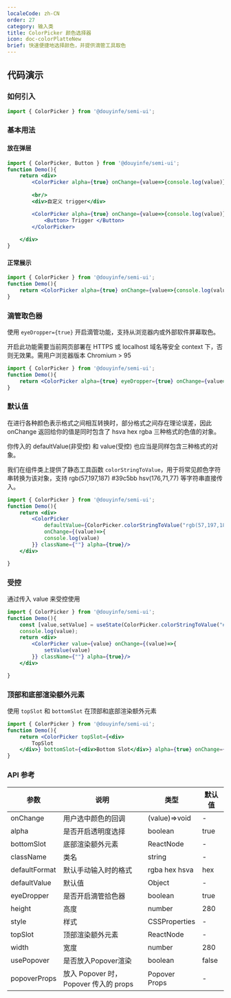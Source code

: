 ```yaml
---
localeCode: zh-CN
order: 27
category: 输入类
title: ColorPicker 颜色选择器
icon: doc-colorPlatteNew
brief: 快速便捷地选择颜色，并提供滴管工具取色
---
```




## 代码演示

### 如何引入


```jsx import
import { ColorPicker } from '@douyinfe/semi-ui';
```


### 基本用法

#### 放在弹层

```jsx live=true
import { ColorPicker, Button } from '@douyinfe/semi-ui';
function Demo(){
    return <div>
        <ColorPicker alpha={true} onChange={value=>{console.log(value)}} usePopover={true}/>
        
        <br/>
        <div>自定义 trigger</div>

        <ColorPicker alpha={true} onChange={value=>{console.log(value)}} usePopover={true}>
            <Button> Trigger </Button>
        </ColorPicker>
        
    </div>
}

```

#### 正常展示
```jsx live=true
import { ColorPicker } from '@douyinfe/semi-ui';
function Demo(){
    return <ColorPicker alpha={true} onChange={value=>{console.log(value)}}/>
}

```

### 滴管取色器

使用 `eyeDropper={true}` 开启滴管功能，支持从浏览器内或外部软件屏幕取色。

<Notice title='注意事项'>
开启此功能需要当前网页部署在 HTTPS 或 localhost 域名等安全 context 下，否则无效果。需用户浏览器版本 Chromium > 95
</Notice>


```jsx live=true
import { ColorPicker } from '@douyinfe/semi-ui';
function Demo(){
    return <ColorPicker alpha={true} eyeDropper={true} onChange={value=>{console.log(value)}}/>
}

```

### 默认值
在进行各种颜色表示格式之间相互转换时，部分格式之间存在理论误差，因此 onChange 返回给你的值是同时包含了 hsva hex rgba 三种格式的色值的对象。

你传入的 defaultValue(非受控) 和 value(受控) 也应当是同样包含三种格式的对象。

我们在组件类上提供了静态工具函数 `colorStringToValue`，用于将常见颜色字符串转换为该对象，支持 rgb(57,197,187) #39c5bb hsv(176,71,77) 等字符串直接传入。

```jsx live=true
import { ColorPicker } from '@douyinfe/semi-ui';
function Demo(){
    return <div>
        <ColorPicker 
            defaultValue={ColorPicker.colorStringToValue("rgb(57,197,187)")}
            onChange={(value)=>{
            console.log(value)
        }} className={""} alpha={true}/>
    </div>

}

```

### 受控

通过传入 value 来受控使用

```jsx live=true
import { ColorPicker } from '@douyinfe/semi-ui';
function Demo(){
    const [value,setValue] = useState(ColorPicker.colorStringToValue("#39c5bb"));
    console.log(value);
    return <div>
        <ColorPicker value={value} onChange={(value)=>{
            setValue(value)
        }} className={""} alpha={true}/>
    </div>

}

```


### 顶部和底部渲染额外元素

使用 `topSlot` 和 `bottomSlot` 在顶部和底部渲染额外元素

```jsx live=true
import { ColorPicker } from '@douyinfe/semi-ui';
function Demo(){
    return <ColorPicker topSlot={<div>
        TopSlot
    </div>} bottomSlot={<div>Bottom Slot</div>} alpha={true} onChange={value=>{console.log(value)}}/>
}

```

### API 参考

| 参数            | 说明         | 类型            | 默认值  |
|---------------|------------|---------------|------|
| onChange | 用户选中颜色的回调 | (value)=>void | - |
| alpha         | 是否开启透明度选择  | boolean       | true |
| bottomSlot | 底部渲染额外元素 | ReactNode | - |
| className | 类名 | string | - |
| defaultFormat | 默认手动输入时的格式 | rgba hex hsva | hex  |
| defaultValue  | 默认值        | Object        | -    |
| eyeDropper    | 是否开启滴管拾色器  | boolean       | true |
| height | 高度 | number | 280 |
| style | 样式 | CSSProperties | - | 
| topSlot | 顶部渲染额外元素 | ReactNode | - |
| width         | 宽度         | number        | 280  |
| usePopover | 是否放入Popover渲染 | boolean | false |
| popoverProps | 放入 Popover 时，Popover 传入的 props | Popover Props | - |

